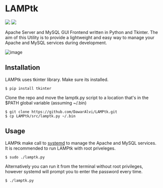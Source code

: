 # LAMPtk
<img src="https://img.shields.io/badge/Python-ffff00?style=for-the-badge&logo=python&logoColor=black" /> <img src="https://img.shields.io/badge/TKinter-3776AB?style=for-the-badge" />

Apache Server and MySQL GUI Frontend written in Python and Tkinter. The aim of this Utility is to provide a lightweight and easy way to manage your Apache and MySQL services during development.

![image](https://github.com/DawarAlvi/LAMPtk/assets/46403138/9024a20f-6d1c-4240-95f7-26d4257e4ed8)

## Installation
LAMPtk uses tkinter library. Make sure its installed.
```
$ pip install tkinter
```
Clone the repo and move the lamptk.py script to a location that's in the $PATH global variable (assuming ~/.bin)
```
$ git clone https://github.com/DawarAlvi/LAMPtk.git
$ cp LAMPtk/src/lamptk.py ~/.bin
```

## Usage
LAMPtk make call to [systemd](https://systemd.io/) to manage the Apache and MySQL services. It is recommended to run LAMPtk with root priveleges. 

```
$ sudo ./lamptk.py
```

Alternatively you can run it from the terminal without root privileges, however systemd will prompt you to enter the password every time.

```
$ ./lamptk.py
```
